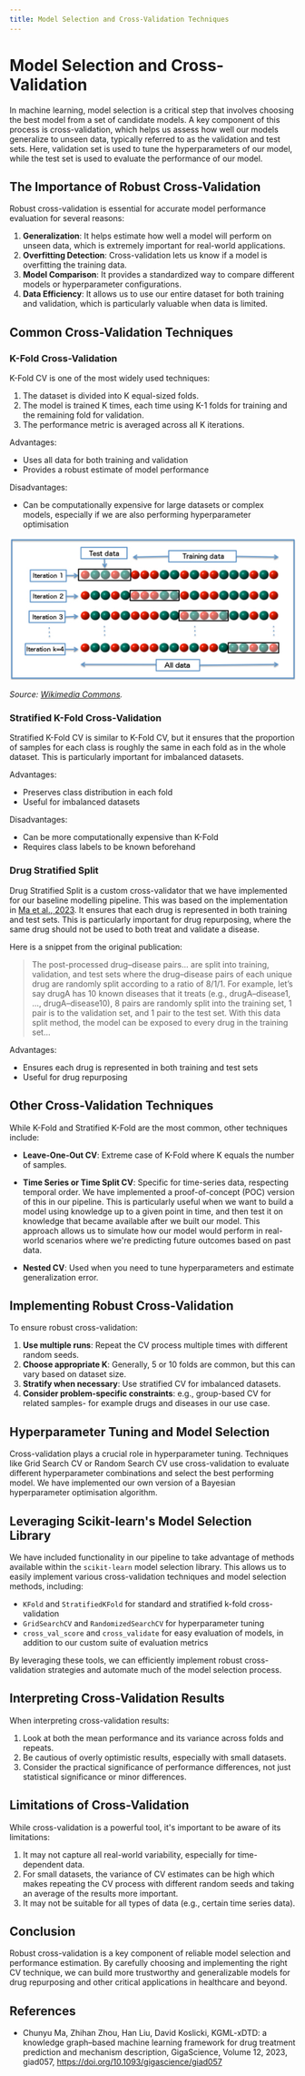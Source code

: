 ```yaml
---
title: Model Selection and Cross-Validation Techniques
---
```


# Model Selection and Cross-Validation

In machine learning, model selection is a critical step that involves choosing the best model from a set of candidate models. A key component of this process is cross-validation, which helps us assess how well our models generalize to unseen data, typically referred to as the validation and test sets. Here, validation set is used to tune the hyperparameters of our model, while the test set is used to evaluate the performance of our model.

## The Importance of Robust Cross-Validation

Robust cross-validation is essential for accurate model performance evaluation for several reasons:

1. **Generalization**: It helps estimate how well a model will perform on unseen data, which is extremely important for real-world applications.
2. **Overfitting Detection**: Cross-validation lets us know if a model is overfitting the training data.
3. **Model Comparison**: It provides a standardized way to compare different models or hyperparameter configurations.
4. **Data Efficiency**: It allows us to use our entire dataset for both training and validation, which is particularly valuable when data is limited.

## Common Cross-Validation Techniques

### K-Fold Cross-Validation

K-Fold CV is one of the most widely used techniques:

1. The dataset is divided into K equal-sized folds.
2. The model is trained K times, each time using K-1 folds for training and the remaining fold for validation.
3. The performance metric is averaged across all K iterations.

Advantages:
- Uses all data for both training and validation
- Provides a robust estimate of model performance

Disadvantages:
- Can be computationally expensive for large datasets or complex models, especially if we are also performing hyperparameter optimisation

![Knowledge Graph Embedding by EdoardoRamalli, licensed under CC BY-SA 4.0](../assets/img/K-fold_cross_validation_EN.jpg)

*Source: [Wikimedia Commons](https://commons.wikimedia.org/wiki/File:K-fold_cross_validation_EN.jpg).*

### Stratified K-Fold Cross-Validation

Stratified K-Fold CV is similar to K-Fold CV, but it ensures that the proportion of samples for each class is roughly the same in each fold as in the whole dataset. This is particularly important for imbalanced datasets.

Advantages:
- Preserves class distribution in each fold
- Useful for imbalanced datasets

Disadvantages:
- Can be more computationally expensive than K-Fold
- Requires class labels to be known beforehand

### Drug Stratified Split

Drug Stratified Split is a custom cross-validator that we have implemented for our baseline modelling pipeline. This was based on the implementation in [Ma et al., 2023](https://academic.oup.com/gigascience/article/doi/10.1093/gigascience/giad057/7246583). It ensures that each drug is represented in both training and test sets. This is particularly important for drug repurposing, where the same drug should not be used to both treat and validate a disease.

Here is a snippet from the original publication:

> The post-processed drug–disease pairs... are split into training, validation, and test sets where the drug–disease pairs of each unique drug are randomly split according to a ratio of 8/1/1. For example, let’s say drugA has 10 known diseases that it treats (e.g., drugA–disease1, …, drugA–disease10), 8 pairs are randomly split into the training set, 1 pair is to the validation set, and 1 pair to the test set. With this data split method, the model can be exposed to every drug in the training set...

Advantages:
- Ensures each drug is represented in both training and test sets
- Useful for drug repurposing

## Other Cross-Validation Techniques

While K-Fold and Stratified K-Fold are the most common, other techniques include:

- **Leave-One-Out CV**: Extreme case of K-Fold where K equals the number of samples.
- **Time Series or Time Split CV**: Specific for time-series data, respecting temporal order. We have implemented a proof-of-concept (POC) version of this in our pipeline. This is particularly useful when we want to build a model using knowledge up to a given point in time, and then test it on knowledge that became available after we built our model. This approach allows us to simulate how our model would perform in real-world scenarios where we're predicting future outcomes based on past data.

- **Nested CV**: Used when you need to tune hyperparameters and estimate generalization error.

## Implementing Robust Cross-Validation

To ensure robust cross-validation:

1. **Use multiple runs**: Repeat the CV process multiple times with different random seeds.
2. **Choose appropriate K**: Generally, 5 or 10 folds are common, but this can vary based on dataset size.
3. **Stratify when necessary**: Use stratified CV for imbalanced datasets.
4. **Consider problem-specific constraints**: e.g., group-based CV for related samples- for example drugs and diseases in our use case.

## Hyperparameter Tuning and Model Selection

Cross-validation plays a crucial role in hyperparameter tuning. Techniques like Grid Search CV or Random Search CV use cross-validation to evaluate different hyperparameter combinations and select the best performing model. We have implemented our own version of a Bayesian hyperparameter optimisation algorithm.

## Leveraging Scikit-learn's Model Selection Library

We have included functionality in our pipeline to take advantage of methods available within the `scikit-learn` model selection library. This allows us to easily implement various cross-validation techniques and model selection methods, including:

- `KFold` and `StratifiedKFold` for standard and stratified k-fold cross-validation
- `GridSearchCV` and `RandomizedSearchCV` for hyperparameter tuning 
- `cross_val_score` and `cross_validate` for easy evaluation of models, in addition to our custom suite of evaluation metrics

By leveraging these tools, we can efficiently implement robust cross-validation strategies and automate much of the model selection process.

## Interpreting Cross-Validation Results

When interpreting cross-validation results:
1. Look at both the mean performance and its variance across folds and repeats.
2. Be cautious of overly optimistic results, especially with small datasets.
3. Consider the practical significance of performance differences, not just statistical significance or minor differences.

## Limitations of Cross-Validation

While cross-validation is a powerful tool, it's important to be aware of its limitations:
1. It may not capture all real-world variability, especially for time-dependent data.
2. For small datasets, the variance of CV estimates can be high which makes repeating the CV process with different random seeds and taking an average of the results more important.
3. It may not be suitable for all types of data (e.g., certain time series data).

## Conclusion

Robust cross-validation is a key component of reliable model selection and performance estimation. By carefully choosing and implementing the right CV technique, we can build more trustworthy and generalizable models for drug repurposing and other critical applications in healthcare and beyond.

## References

- Chunyu Ma, Zhihan Zhou, Han Liu, David Koslicki, KGML-xDTD: a knowledge graph–based machine learning framework for drug treatment prediction and mechanism description, GigaScience, Volume 12, 2023, giad057, https://doi.org/10.1093/gigascience/giad057